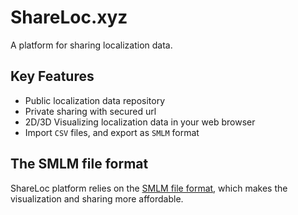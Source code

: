 # ShareLoc.xyz
A platform for sharing localization data.

## Key Features
 * Public localization data repository
 * Private sharing with secured url
 * 2D/3D Visualizing localization data in your web browser
 * Import `CSV` files, and export as `SMLM` format

## The SMLM file format

ShareLoc platform relies on the [SMLM file format](https://github.com/imodpasteur/smlm-file-format), which makes the visualization and sharing more affordable.


